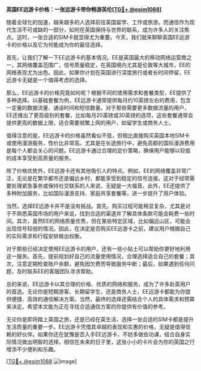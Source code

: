 **英国EE远游卡价格：一张远游卡带你畅游英伦[[TG💪+ @esim1088](https://t.me/s/esim1088)]**

随着全球化的加速，越来越多的人选择前往英国留学、工作或旅游。而通信作为现代生活不可或缺的一部分，如何在英国保持与世界的联系，成为许多人的关注焦点。这时，一张合适的SIM卡就显得尤为重要。今天，我们就来聊聊英国EE远游卡的价格以及它为何能成为你的最佳选择。

首先，让我们了解一下EE远游卡的基本情况。EE是英国最大的移动网络运营商之一，其网络覆盖范围广，信号质量稳定，在英国境内尤其是伦敦等大城市，EE的网络表现尤为出色。因此，如果你计划在英国进行深度旅行或者长时间停留，EE远游卡无疑是一个值得考虑的选择。

那么，EE远游卡的价格究竟如何呢？根据不同的使用需求和套餐类型，EE提供了多种选择。以基础套餐为例，EE远游卡通常提供每月约10英镑左右的费用，包含一定量的数据流量、通话时间和短信数量。对于那些需要更多数据流量的用户，EE还推出了更高级别的套餐，比如每月20英镑或30英镑的选项，这些套餐通常会提供更高的数据上限，适合需要频繁上网的用户，如留学生或商务人士。

值得注意的是，EE远游卡的价格虽然看似不低，但相比直接购买英国本地SIM卡或使用漫游服务，性价比非常高。尤其是在长途旅行中，避免高额的国际漫游费用是每个人都会关心的问题。EE远游卡通过合理的定价策略，确保用户能够以较低的成本享受到高质量的服务。

除了价格优势外，EE远游卡还有其他吸引人的特点。例如，EE的网络覆盖非常广泛，无论是在繁华都市还是偏远乡村，都能享受到稳定的信号连接。这对于经常需要处理紧急事务或保持社交联系的人来说，无疑是一大福音。此外，EE还提供了多种附加服务，比如国际漫游支持、家庭共享套餐等，进一步提升了用户体验。

当然，选择EE远游卡并不是没有挑战。首先，购买过程可能稍显复杂，尤其是对于不熟悉英国市场的用户来说，找到合适的渠道并了解具体条款可能会耗费一些时间。其次，虽然EE的网络质量优秀，但在某些特定区域，比如偏远山区，可能会出现信号较弱的情况。因此，在决定是否购买EE远游卡之前，建议用户根据自己的实际需求和行程安排做出权衡。

对于那些已经决定使用EE远游卡的用户，还有一些小贴士可以帮助你更好地利用这一服务。首先，提前规划好自己的流量使用情况，合理选择适合自己的套餐；其次，注意定期检查账户余额，避免因欠费而导致服务中断；最后，如果遇到任何问题，及时联系EE的客服团队寻求帮助。

总的来说，EE远游卡以其合理的价格、优质的网络和服务，成为了许多赴英用户的首选。无论你是短期游客、长期留学生，还是商务人士，EE远游卡都能为你提供便捷、高效的通信解决方案。当然，最终的选择还需结合个人的具体需求和预算来决定。希望本文能为正在寻找合适通信方案的你提供有价值的参考。

无论你是即将踏上英国之旅，还是已经在英生活，选择一张合适的SIM卡都是提升生活质量的重要一步。EE远游卡凭借其卓越的表现和实惠的价格，无疑是值得信赖的好伙伴。如果你还在犹豫是否入手EE远游卡，不妨多做些功课，结合自身实际情况做出明智的选择。相信在未来的日子里，这张小小的卡片会为你的英国之行增添不少便利和乐趣。

[[TG💪+ @esim1088](https://t.me/s/esim1088) ![Image](https://i.postimg.cc/4NQfJmqS/Snipaste-2025-05-13-00-14-12.png)]